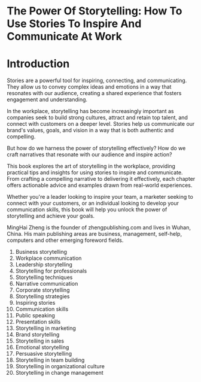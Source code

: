 # The Power Of Storytelling: How To Use Stories To Inspire And Communicate At Work

# Introduction

Stories are a powerful tool for inspiring, connecting, and communicating. They allow us to convey complex ideas and emotions in a way that resonates with our audience, creating a shared experience that fosters engagement and understanding.

In the workplace, storytelling has become increasingly important as companies seek to build strong cultures, attract and retain top talent, and connect with customers on a deeper level. Stories help us communicate our brand's values, goals, and vision in a way that is both authentic and compelling.

But how do we harness the power of storytelling effectively? How do we craft narratives that resonate with our audience and inspire action?

This book explores the art of storytelling in the workplace, providing practical tips and insights for using stories to inspire and communicate. From crafting a compelling narrative to delivering it effectively, each chapter offers actionable advice and examples drawn from real-world experiences.

Whether you're a leader looking to inspire your team, a marketer seeking to connect with your customers, or an individual looking to develop your communication skills, this book will help you unlock the power of storytelling and achieve your goals.

MingHai Zheng is the founder of zhengpublishing.com and lives in Wuhan, China. His main publishing areas are business, management, self-help, computers and other emerging foreword fields.



1. Business storytelling
2. Workplace communication
3. Leadership storytelling
4. Storytelling for professionals
5. Storytelling techniques
6. Narrative communication
7. Corporate storytelling
8. Storytelling strategies
9. Inspiring stories
10. Communication skills
11. Public speaking
12. Presentation skills
13. Storytelling in marketing
14. Brand storytelling
15. Storytelling in sales
16. Emotional storytelling
17. Persuasive storytelling
18. Storytelling in team building
19. Storytelling in organizational culture
20. Storytelling in change management

